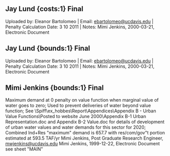 ## Jay Lund {costs:1} Final
Uploaded by: Eleanor Bartolomeo | Email: ebartolomeo@ucdavis.edu | Penalty Calculation Date: 3 10 2011 |  Notes: 
Mimi Jenkins, 2000-03-21, Electronic Document

## Jay Lund {bounds:1} Final
Uploaded by: Eleanor Bartolomeo | Email: ebartolomeo@ucdavis.edu | Penalty Calculation Date: 3 10 2011 |  Notes: 
Mimi Jenkins, 2000-03-21, Electronic Document

## Mimi Jenkins {bounds:1} Final
Maximum demand at 0 penalty on value function when marginal value of water goes to zero; Used to prevent deliveries of water beyond value function; See \Spiff\ex_hobbes\Report\Appendices\Appendix B - Urban Value Functions\Posted to website June 2000\Appendix B-1 Urban Representation.doc and Appendix B-2 Value.doc for details of development of urban water values and water demands for this sector for 2020; Combined Ind+Res "maximum" demand is 657.7 with res/com/gov"t portion estimated at 593.5 TAF/yr
Mimi Jenkins, Post Graduate Research Engineer, mwjenkins@ucdavis.edu
Mimi Jenkins, 1999-12-22, Electronic Document
see sheet "MAIN"
